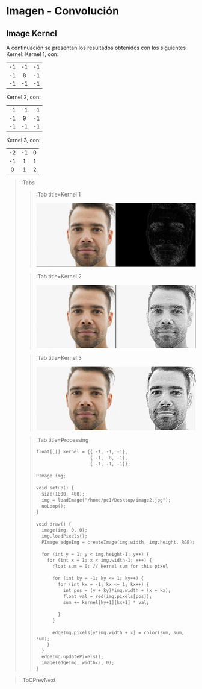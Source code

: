 # Imagen - Convolución

## Image Kernel 
A continuación se presentan los resultados obtenidos con los siguientes Kernel:
Kernel 1, con:

|  |  |  |
| :----: | :----: | :----: |
| -1 | -1 | -1 |
| -1 | 8 | -1 |
| -1 | -1 | -1 |

Kernel 2, con:

|  |  |  |
| :----: | :----: | :----: |
| -1 | -1 | -1 |
| -1 | 9 | -1 |
| -1 | -1 | -1 |

Kernel 3, con:

|  |  |  |
| :----: | :----: | :----: |
| -2 | -1 | 0 |
| -1 | 1 | 1 |
| 0 | 1 | 2 |

> :Tabs
> > :Tab title=Kernel 1
> > 
> > ![Convolucion1](/docs/sketches/convo1.png)
>
> > :Tab title=Kernel 2
> > 
> > ![Convolucion2](/docs/sketches/convo2.png)
>
> > :Tab title=Kernel 3
> > 
> > ![Convolucion3](/docs/sketches/convo3.png)
>
> > :Tab title=Processing
> >
> > ```processing
> > float[][] kernel = {{ -1, -1, -1}, 
> >                     { -1,  8, -1}, 
> >                     { -1, -1, -1}};
> >                     
> > PImage img;
> > 
> > void setup() { 
> >   size(1000, 400);
> >   img = loadImage("/home/pc1/Desktop/image2.jpg");
> >   noLoop();
> > }
> > 
> > void draw() {
> >   image(img, 0, 0);
> >   img.loadPixels();
> >   PImage edgeImg = createImage(img.width, img.height, RGB);
> > 
> >   for (int y = 1; y < img.height-1; y++) { 
> >     for (int x = 1; x < img.width-1; x++) { 
> >       float sum = 0; // Kernel sum for this pixel
> > 
> >       for (int ky = -1; ky <= 1; ky++) {
> >         for (int kx = -1; kx <= 1; kx++) {
> >           int pos = (y + ky)*img.width + (x + kx);
> >           float val = red(img.pixels[pos]);
> >           sum += kernel[ky+1][kx+1] * val;
> > 
> >         }
> >       }
> > 
> >       edgeImg.pixels[y*img.width + x] = color(sum, sum, sum);
> >     }
> >   }
> >   edgeImg.updatePixels();
> >   image(edgeImg, width/2, 0);
> > }
> > ```

> :ToCPrevNext